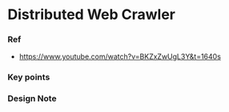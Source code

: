 # Distributed Web Crawler

### Ref
-  https://www.youtube.com/watch?v=BKZxZwUgL3Y&t=1640s

### Key points

### Design Note